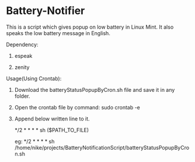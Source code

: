 # Battery-Notifier
This is a script which gives popup on low battery in Linux Mint.
It also speaks the low battery message in English.

Dependency:

1. espeak

2. zenity

Usage(Using Crontab):

1. Download the batteryStatusPopupByCron.sh file and save it in any folder.

2. Open the crontab file by command: sudo crontab -e

3. Append below written line to it. 
    
    */2 * * * * sh ($PATH_TO_FILE)
    
    eg: */2 * * * * sh /home/nike/projects/BatteryNotificationScript/batteryStatusPopupByCron.sh
